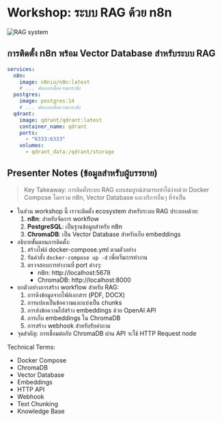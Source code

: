 # Workshop: ระบบ RAG ด้วย n8n

![RAG system](https://www.google.com/search?q=retrieval+augmented+generation+system+diagram&tbm=isch)

## การติดตั้ง n8n พร้อม Vector Database สำหรับระบบ RAG

```yaml
services:
  n8n:
    image: n8nio/n8n:latest
    # ... ตัดออกเพื่อความกระชับ
  postgres:
    image: postgres:14
    # ... ตัดออกเพื่อความกระชับ
  qdrant:
    image: qdrant/qdrant:latest
    container_name: qdrant
    ports:
      - "6333:6333"
    volumes:
      - qdrant_data:/qdrant/storage
```

## Presenter Notes (ข้อมูลสำหรับผู้บรรยาย)

> Key Takeaway: การติดตั้งระบบ RAG แบบสมบูรณ์สามารถทำได้ง่ายด้วย Docker Compose โดยรวม n8n, Vector Database และบริการอื่นๆ ที่จำเป็น

- ในส่วน workshop นี้ เราจะติดตั้ง ecosystem สำหรับระบบ RAG ประกอบด้วย:
  1. **n8n**: สำหรับจัดการ workflow
  2. **PostgreSQL**: เป็นฐานข้อมูลสำหรับ n8n
  3. **ChromaDB**: เป็น Vector Database สำหรับเก็บ embeddings
- อธิบายขั้นตอนการติดตั้ง:
  1. สร้างไฟล์ docker-compose.yml ตามตัวอย่าง
  2. รันคำสั่ง `docker-compose up -d` เพื่อเริ่มการทำงาน
  3. ตรวจสอบการทำงานที่ port ต่างๆ:
     - n8n: http://localhost:5678
     - ChromaDB: http://localhost:8000
- ยกตัวอย่างการสร้าง workflow สำหรับ RAG:
  1. การดึงข้อมูลจากไฟล์เอกสาร (PDF, DOCX)
  2. การแปลงเป็นข้อความและแบ่งเป็น chunks
  3. การส่งข้อความไปสร้าง embeddings ด้วย OpenAI API
  4. การเก็บ embeddings ใน ChromaDB
  5. การสร้าง webhook สำหรับรับคำถาม
- จุดสำคัญ: การเชื่อมต่อกับ ChromaDB ผ่าน API จะใช้ HTTP Request node

Technical Terms:
- Docker Compose
- ChromaDB
- Vector Database
- Embeddings
- HTTP API
- Webhook
- Text Chunking
- Knowledge Base
